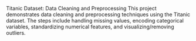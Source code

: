 Titanic Dataset: Data Cleaning and Preprocessing
This project demonstrates data cleaning and preprocessing techniques using the Titanic dataset. The steps include handling missing values, encoding categorical variables, standardizing numerical features, and visualizing/removing outliers.

